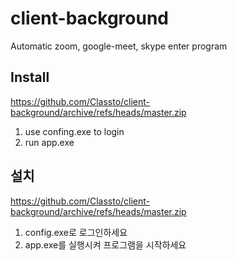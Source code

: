 # client-background
Automatic zoom, google-meet, skype enter program

## Install
https://github.com/Classto/client-background/archive/refs/heads/master.zip
1. use confing.exe to login
2. run app.exe

## 설치
https://github.com/Classto/client-background/archive/refs/heads/master.zip
1. config.exe로 로그인하세요
2. app.exe를 실행시켜 프로그램을 시작하세요
